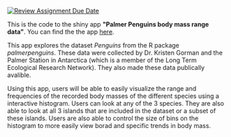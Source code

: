 [![Review Assignment Due Date](https://classroom.github.com/assets/deadline-readme-button-22041afd0340ce965d47ae6ef1cefeee28c7c493a6346c4f15d667ab976d596c.svg)](https://classroom.github.com/a/_WsouPuM)

This is the code to the shiny app **"Palmer Penguins body mass range data"**. You can find the the app [here](https://dezc.shinyapps.io/test/).


This app explores the dataset _Penguins_ from the R package _palmerpenguins_. These data were collected by Dr. Kristen Gorman and the Palmer Station in Antarctica (which is a member of the Long Term Ecological Research Network). They also made these data publically avalible.

Using this app, users will be able to easily visualize the range and frequencies of the recorded body masses of the different species using a interactive histogram. Users can look at any of the 3 species. They are also able to look at all 3 islands that are included in the dataset or a subset of these islands. Users are also able to control the size of bins on the histogram to more easily view borad and specific trends in body mass. 
